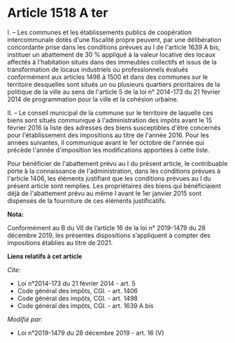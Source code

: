 # Article 1518 A ter

I. – Les communes et les établissements publics de coopération intercommunale dotés d'une fiscalité propre peuvent, par une
délibération concordante prise dans les conditions prévues au I de l'article 1639 A bis, instituer un abattement de 30 %
appliqué à la valeur locative des locaux affectés à l'habitation situés dans des immeubles collectifs et issus de la
transformation de locaux industriels ou professionnels évalués conformément aux articles 1498 à 1500 et dans des communes sur
le territoire desquelles sont situés un ou plusieurs quartiers prioritaires de la politique de la ville au sens de l'article
5 de la loi n° 2014-173 du 21 février 2014 de programmation pour la ville et la cohésion urbaine.

II. – Le conseil municipal de la commune sur le territoire de laquelle ces biens sont situés communique à l'administration
des impôts avant le 15 février 2016 la liste des adresses des biens susceptibles d'être concernés pour l'établissement des
impositions au titre de l'année 2016. Pour les années suivantes, il communique avant le 1er octobre de l'année qui précède
l'année d'imposition les modifications apportées à cette liste.

Pour bénéficier de l'abattement prévu au I du présent article, le contribuable porte à la connaissance de l'administration,
dans les conditions prévues à l'article 1406, les éléments justifiant que les conditions prévues au I du présent article sont
remplies. Les propriétaires des biens qui bénéficiaient déjà de l'abattement prévu au même I avant le 1er janvier 2015 sont
dispensés de la fourniture de ces éléments justificatifs.

**Nota:**

Conformément au B du VII de l’article 16 de la loi n° 2019-1479 du 28 décembre 2019, les présentes dispositions s’appliquent
à compter des impositions établies au titre de 2021.

**Liens relatifs à cet article**

_Cite_:

  - Loi n°2014-173 du 21 février 2014 - art. 5
  - Code général des impôts, CGI. - art. 1406
  - Code général des impôts, CGI. - art. 1498
  - Code général des impôts, CGI. - art. 1639 A bis

_Modifié par_:

  - Loi n°2019-1479 du 28 décembre 2019 - art. 16 (V)
